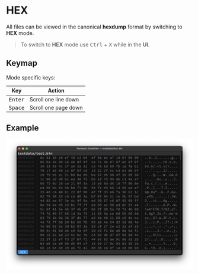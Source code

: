 # HEX
All files can be viewed in the canonical **hexdump** format by switching to **HEX** mode.

> To switch to **HEX** mode use <kbd>Ctrl</kbd> + <kbd>X</kbd> while in the **UI**.

## Keymap
Mode specific keys:

| Key              | Action               |
|------------------|----------------------|
| <kbd>Enter</kbd> | Scroll one line down |
| <kbd>Space</kbd> | Scroll one page down |

## Example
![](../../../../img/ui/modes/hex.png "HEX")
